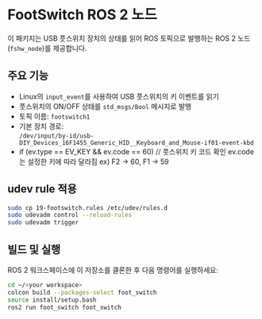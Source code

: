 # FootSwitch ROS 2 노드

이 패키지는 USB 풋스위치 장치의 상태를 읽어 ROS 토픽으로 발행하는 ROS 2 노드(`fshw_node`)를 제공합니다.

## 주요 기능

- Linux의 `input_event`를 사용하여 USB 풋스위치의 키 이벤트를 읽기
- 풋스위치의 ON/OFF 상태를 `std_msgs/Bool` 메시지로 발행
- 토픽 이름: `footswitch1`
- 기본 장치 경로:  
  `/dev/input/by-id/usb-DIY_Devices_16F1455_Generic_HID__Keyboard_and_Mouse-if01-event-kbd`
- if (ev.type == EV_KEY && ev.code == 60) // 풋스위치 키 코드 확인 ev.code는 설정한 키에 따라 달라짐 ex) F2 -> 60, F1 -> 59

## udev rule 적용

```bash
sudo cp 19-footswitch.rules /etc/udev/rules.d
sudo udevadm control --reload-rules
sudo udevadm trigger
```

## 빌드 및 실행

ROS 2 워크스페이스에 이 저장소를 클론한 후 다음 명령어를 실행하세요:

```bash
cd ~/<your workspace>
colcon build --packages-select foot_switch
source install/setup.bash
ros2 run foot_switch foot_switch
```
